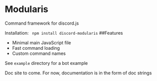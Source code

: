 # Modularis
Command framework for discord.js

Installation:
``` npm install discord-modularis```
##Features
* Minimal main JavaScript file
* Fast command loading
* Custom command names

See ```example``` directory for a bot example

Doc site to come.  For now, documentation is in the form of doc strings
